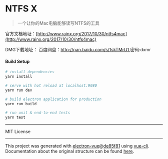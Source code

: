 # NTFS X

> 一个让你的Mac电脑能够读写NTFS的工具

官方文档地址：[http://www.rainx.org/2017/10/30/ntfs4mac](http://www.rainx.org/2017/10/30/ntfs4mac)

DMG下载地址：
百度网盘：[http://pan.baidu.com/s/1skTMrU1 ](http://pan.baidu.com/s/1skTMrU1)  密码:dxmr
#### Build Setup

``` bash
# install dependencies
yarn install

# serve with hot reload at localhost:9080
yarn run dev

# build electron application for production
yarn run build

# run unit & end-to-end tests
yarn test


```

---

MIT License

---

This project was generated with [electron-vue](https://github.com/SimulatedGREG/electron-vue)@[de85f81](https://github.com/SimulatedGREG/electron-vue/tree/de85f81890c01500113738bfe57bef136f9fbf52) using [vue-cli](https://github.com/vuejs/vue-cli). Documentation about the original structure can be found [here](https://simulatedgreg.gitbooks.io/electron-vue/content/index.html).
